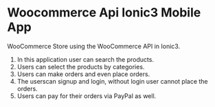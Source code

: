 # Woocommerce Api Ionic3 Mobile App

WooCommerce Store using the WooCommerce API in Ionic3. 
1. In this application user can search the products. 
2. Users can select the products by categories. 
3. Users can make orders and even place orders.
4. The userscan signup and login, without login user cannot place the orders.
5. Users can pay for their orders via PayPal as well.
